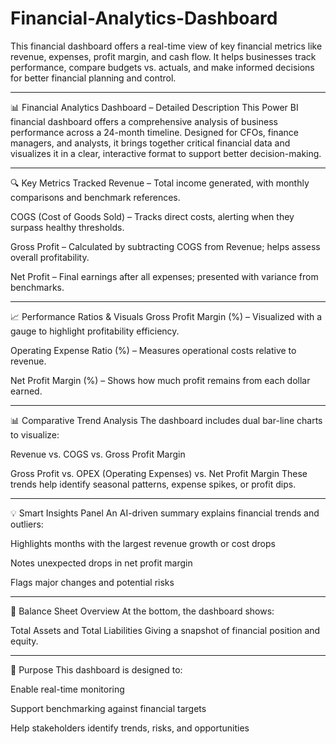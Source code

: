 # Financial-Analytics-Dashboard
This financial dashboard offers a real-time view of key financial metrics like revenue, expenses, profit margin, and cash flow. It helps businesses track performance, compare budgets vs. actuals, and make informed decisions for better financial planning and control.

-------------------------------------------------------------------------------------------
📊 Financial Analytics Dashboard – Detailed Description
This Power BI financial dashboard offers a comprehensive analysis of business performance across a 24-month timeline. Designed for CFOs, finance managers, and analysts, it brings together critical financial data and visualizes it in a clear, interactive format to support better decision-making.


-------------------------------------------------------------------------------------------
🔍 Key Metrics Tracked
Revenue – Total income generated, with monthly comparisons and benchmark references.

COGS (Cost of Goods Sold) – Tracks direct costs, alerting when they surpass healthy thresholds.

Gross Profit – Calculated by subtracting COGS from Revenue; helps assess overall profitability.

Net Profit – Final earnings after all expenses; presented with variance from benchmarks.


-------------------------------------------------------------------------------------------
📈 Performance Ratios & Visuals
Gross Profit Margin (%) – Visualized with a gauge to highlight profitability efficiency.

Operating Expense Ratio (%) – Measures operational costs relative to revenue.

Net Profit Margin (%) – Shows how much profit remains from each dollar earned.


-------------------------------------------------------------------------------------------
📊 Comparative Trend Analysis
The dashboard includes dual bar-line charts to visualize:

Revenue vs. COGS vs. Gross Profit Margin

Gross Profit vs. OPEX (Operating Expenses) vs. Net Profit Margin
These trends help identify seasonal patterns, expense spikes, or profit dips.


-------------------------------------------------------------------------------------------
💡 Smart Insights Panel
An AI-driven summary explains financial trends and outliers:

Highlights months with the largest revenue growth or cost drops

Notes unexpected drops in net profit margin

Flags major changes and potential risks


-------------------------------------------------------------------------------------------
📑 Balance Sheet Overview
At the bottom, the dashboard shows:

Total Assets and Total Liabilities
Giving a snapshot of financial position and equity.


-------------------------------------------------------------------------------------------
🎯 Purpose
This dashboard is designed to:

Enable real-time monitoring

Support benchmarking against financial targets

Help stakeholders identify trends, risks, and opportunities

